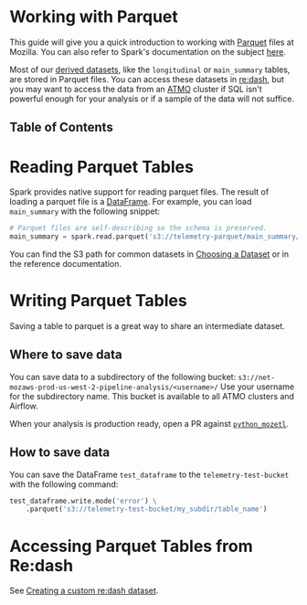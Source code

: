 # Working with Parquet

This guide will give you a quick introduction to working with
[Parquet](https://parquet.apache.org/) files at Mozilla.
You can also refer to Spark's documentation on the subject
[here](http://spark.apache.org/docs/latest/sql-programming-guide.html#parquet-files).

Most of our [derived datasets](../datasets/derived.md),
like the `longitudinal` or `main_summary` tables,
are stored in Parquet files.
You can access these datasets in [re:dash](https://sql.telemetry.mozilla.org/),
but you may want to access the data from an
[ATMO](https://analysis.telemetry.mozilla.org/) cluster
if SQL isn't powerful enough for your analysis
or if a sample of the data will not suffice.

## Table of Contents
<!-- toc -->

# Reading Parquet Tables

Spark provides native support for reading parquet files.
The result of loading a parquet file is a
[DataFrame](http://spark.apache.org/docs/2.1.0/api/python/pyspark.sql.html#pyspark.sql.DataFrame).
For example, you can load `main_summary` with the following snippet:

```python
# Parquet files are self-describing so the schema is preserved.
main_summary = spark.read.parquet('s3://telemetry-parquet/main_summary/v1/')
```

You can find the S3 path for common datasets in
[Choosing a Dataset](../concepts/choosing_a_dataset.md)
or in the reference documentation.

# Writing Parquet Tables

Saving a table to parquet is a great way to share an intermediate dataset.

## Where to save data

You can save data to a subdirectory of the following bucket:
`s3://net-mozaws-prod-us-west-2-pipeline-analysis/<username>/`
Use your username for the subdirectory name.
This bucket is available to all ATMO clusters and Airflow.

When your analysis is production ready,
open a PR against [`python_mozetl`](https://github.com/mozilla/python_mozetl).

## How to save data

You can save the DataFrame `test_dataframe`
 to the `telemetry-test-bucket` with the following command:

```python
test_dataframe.write.mode('error') \
    .parquet('s3://telemetry-test-bucket/my_subdir/table_name')
```

# Accessing Parquet Tables from Re:dash

See [Creating a custom re:dash dataset](create_a_dataset.md).
